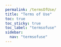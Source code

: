 ```yaml
---
permalink: /termsOfUse/
title: "Terms of Use"
toc: true
toc_sticky: true
toc_label: "termsofuse"
sidebar:
  nav: "termsofuse"
---
```

